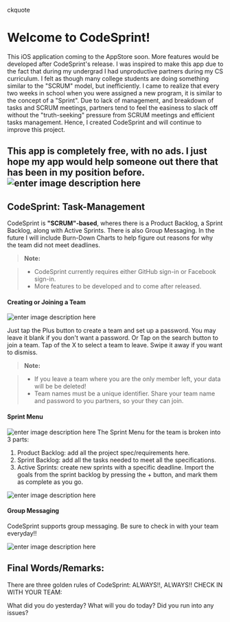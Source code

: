 
ckquote

Welcome to CodeSprint!
===================

This iOS application coming to the AppStore soon. More features would be developed after CodeSprint's release. I was inspired to make this app due to the fact that during my undergrad I had unproductive partners during my CS curriculum. I felt as though many college students are doing something similar to the "SCRUM" model, but inefficiently. I came to realize that every two weeks in school when you were assigned a new program, it is similar to the concept of a "Sprint". Due to lack of management, and breakdown of tasks and SCRUM meetings, partners tend to feel the easiness to slack off without the "truth-seeking" pressure from SCRUM meetings and efficient tasks management. Hence, I created CodeSprint and will continue to improve this project.

This app is completely free, with no ads. I just hope my app would help someone out there that has been in my position before. 
![enter image description here](http://i558.photobucket.com/albums/ss26/vincent_chau1/Login_zpsvig7cezq.png)
----------


CodeSprint: Task-Management
-------------

CodeSprint is **"SCRUM"-based**, wheres there is a Product Backlog, a Sprint Backlog, along with Active Sprints. There is also Group Messaging. In the future I will include Burn-Down Charts to help figure out reasons for why the team did not meet deadlines. 

> **Note:**

> - CodeSprint currently requires either GitHub sign-in or Facebook sign-in.
> - More features to be developed and to come after released.

#### <i class="icon-file"></i> Creating or Joining a Team
![enter image description here](http://i558.photobucket.com/albums/ss26/vincent_chau1/CSMenu1_zpsbk00qzyi.jpg)

Just tap the Plus button to create a team and set up a password. You may leave it blank if you don't want a password. Or Tap on the search button to join a team. Tap of the X to select a team to leave. 
Swipe it away if you want to dismiss.
> **Note:**

> - If you leave a team where you are the only member left, your data will be be deleted!
> - Team names must be a unique identifier. Share your team name and password to you partners, so your they can join.


#### <i class="icon-folder-open"></i> Sprint Menu
![enter image description here](http://i558.photobucket.com/albums/ss26/vincent_chau1/CSMenu2_zpscdnfc4cw.jpg)
The Sprint Menu for the team is broken into 3 parts:
1. Product Backlog: add all the project spec/requirements here.
2. Sprint Backlog: add all the tasks needed to meet all the specifications.
3. Active Sprints: create new sprints with a specific deadline.
Import the goals from the sprint backlog by pressing the + button, and mark them as complete as you go.

![enter image description here](http://i558.photobucket.com/albums/ss26/vincent_chau1/CSMenu3_zpstefmoh13.jpg)

#### <i class="icon-pencil"></i> Group Messaging

CodeSprint supports group messaging. Be sure to check in with your team everyday!! 

![enter image description here](http://i558.photobucket.com/albums/ss26/vincent_chau1/Messages_zpsfx54j8zv.png)



Final Words/Remarks:
--------------------
There are three golden rules of CodeSprint:
ALWAYS!!, ALWAYS!! CHECK IN WITH YOUR TEAM:

What did you do yesterday?
What will you do today?
Did you run into any issues?

